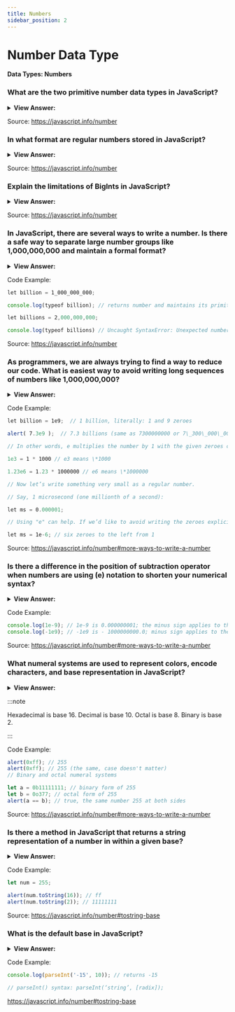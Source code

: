 ```yaml
---
title: Numbers
sidebar_position: 2
---
```


# Number Data Type

**Data Types: Numbers**

<head>
  <title>Number Data Type - JavaScript Interview Questions & Answers</title>
  <meta charSet="utf-8" />
</head>

### What are the two primitive number data types in JavaScript?

<details>
  <summary><strong>View Answer:</strong></summary>
  <div>
  <div><strong>Interview Response:</strong> In JavaScript, the two number data types include numbers and BigInts.
</div>
  </div>
</details>

Source: <https://javascript.info/number>

### In what format are regular numbers stored in JavaScript?

<details>
  <summary><strong>View Answer:</strong></summary>
  <div>
  <div><strong>Interview Response:</strong> Regular numbers in JavaScript are stored in 64-bit format IEEE-754, also known as “double precision floating point numbers”.
</div>
  </div>
</details>

Source: <https://javascript.info/number>

### Explain the limitations of BigInts in JavaScript?

<details>
  <summary><strong>View Answer:</strong></summary>
  <div>
  <div><strong>Interview Response:</strong> BigInt is a built-in object that provides a way to represent whole numbers larger than 253 (max safe number) or be less than -253 (min. safe number), which is the largest number JavaScript can reliably represent with the Number primitive and represented by the Number.MAX_SAFE_INTEGER constant. BigInt can be used for arbitrarily large integers.
</div>
  </div>
</details>

Source: <https://javascript.info/number>

### In JavaScript, there are several ways to write a number. Is there a safe way to separate large number groups like 1,000,000,000 and maintain a formal format?

<details>
  <summary><strong>View Answer:</strong></summary>
  <div>
  <div><strong>Interview Response:</strong> Yes, we can use an underscore to ensure that the number maintains it primitive format.</div><br />
  <div><strong>Technical Response:</strong> The most common way to safely separate number groups without using a comma (which would cause an error) and keep its primitive format. Is to use an underscore (syntactic sugar) to ensure that the number maintains it primitive format. However, in most programming languages there is an easier way to propagate large numbers.<br /><br />
  </div>
  </div>
</details>

Code Example:

```js
let billion = 1_000_000_000;

console.log(typeof billion); // returns number and maintains its primitive

let billions = 2,000,000,000;

console.log(typeof billions) // Uncaught SyntaxError: Unexpected number
```

Source: <https://javascript.info/number>

### As programmers, we are always trying to find a way to reduce our code. What is easiest way to avoid writing long sequences of numbers like 1,000,000,000?

<details>
  <summary><strong>View Answer:</strong></summary>
  <div>
  <div><strong>Interview Response:</strong> We can shorten a number by appending the letter (e) to the number and specifying the zeroes count.
</div>
  </div>
</details>

Code Example:

```js
let billion = 1e9;  // 1 billion, literally: 1 and 9 zeroes

alert( 7.3e9 );  // 7.3 billions (same as 7300000000 or 7\_300\_000\_000)

// In other words, e multiplies the number by 1 with the given zeroes count.

1e3 = 1 * 1000 // e3 means \*1000

1.23e6 = 1.23 * 1000000 // e6 means \*1000000

// Now let’s write something very small as a regular number. 

// Say, 1 microsecond (one millionth of a second):

let ms = 0.000001;

// Using "e" can help. If we’d like to avoid writing the zeroes explicitly

let ms = 1e-6; // six zeroes to the left from 1
```

Source: <https://javascript.info/number#more-ways-to-write-a-number>

### Is there a difference in the position of subtraction operator when numbers are using (e) notation to shorten your numerical syntax?

<details>
  <summary><strong>View Answer:</strong></summary>
  <div>
  <div><strong>Interview Response:</strong> Yes, if the minus sign is preceding the number then it returns the number as a negative. A number like -1e9 equals negative 1 billion (-1000000000.0 – minus sign applies to itself) and 1e-9 will result in a floating-point number where the minus sign applies to the exponent (result: 0.000000001).
</div>
  </div>
</details>

Code Example:

```js
console.log(1e-9); // 1e-9 is 0.000000001; the minus sign applies to the exponent
console.log(-1e9); // -1e9 is - 1000000000.0; minus sign applies to the number itself.
```

Source: <https://javascript.info/number#more-ways-to-write-a-number>

### What numeral systems are used to represent colors, encode characters, and base representation in JavaScript?

<details>
  <summary><strong>View Answer:</strong></summary>
  <div>
  <div><strong>Interview Response:</strong> Hexadecimal numbers are commonly used. We can also use binary and octal, but they are used less often.</div><br />
  <div><strong>Technical Response:</strong> Hexadecimal numbers are the most used number to represent colors, encode characters, and many other things. In addition to hexadecimal numbers, binary and octal numeral systems are used and supported in JavaScript but seen less often than hexadecimal numbers. For other numeral systems, we should use the function parseInt which parses a string argument and returns an integer of the specified radix.<br /><br />
  </div>
  </div>
</details>

:::note

Hexadecimal is base 16. Decimal is base 10. Octal is base 8. Binary is base 2.

:::

Code Example:

```js
alert(0xff); // 255
alert(0xff); // 255 (the same, case doesn't matter)
// Binary and octal numeral systems

let a = 0b11111111; // binary form of 255
let b = 0o377; // octal form of 255
alert(a == b); // true, the same number 255 at both sides
```

Source: <https://javascript.info/number#more-ways-to-write-a-number>

### Is there a method in JavaScript that returns a string representation of a number in within a given base?

<details>
  <summary><strong>View Answer:</strong></summary>
  <div>
  <div><strong>Interview Response:</strong> The toString(base) method returns a string representation of a number value with a given base.
</div>
  </div>
</details>

Code Example:

```js
let num = 255;

alert(num.toString(16)); // ff
alert(num.toString(2)); // 11111111
```

Source: <https://javascript.info/number#tostring-base>

### What is the default base in JavaScript?

<details>
  <summary><strong>View Answer:</strong></summary>
  <div>
  <div><strong>Interview Response:</strong> JavaScript is base 10 by default, but the base can vary from 2 to 36 based on your use case.
</div>
  </div>
</details>

Code Example:

```js
console.log(parseInt('-15', 10)); // returns -15

// parseInt() syntax: parseInt(‘string’, [radix]);
```

<https://javascript.info/number#tostring-base>
